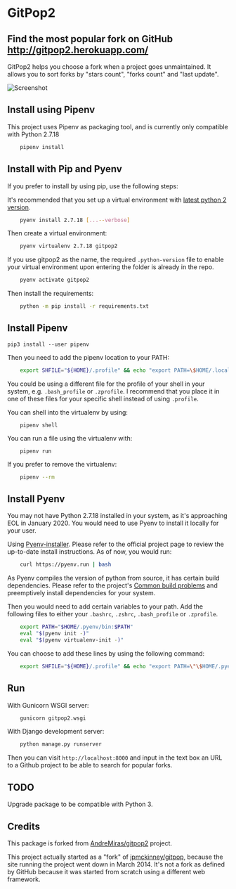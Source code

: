 GitPop2
=================

Find the most popular fork on GitHub <http://gitpop2.herokuapp.com/>
--------------

GitPop2 helps you choose a fork when a project goes unmaintained. It allows you to sort forks by "stars count", "forks count" and "last update".

![Screenshot](https://raw.github.com/AndreMiras/gitpop2/master/docs/screenshot.png)


## Install using Pipenv

This project uses Pipenv as packaging tool, and is currently only compatible with Python 2.7.18

```sh
    pipenv install
```

## Install with Pip and Pyenv

If you prefer to install by using pip, use the following steps:

It's recommended that you set up a virtual environment with [latest python 2 version](https://www.python.org/downloads/).

```sh
    pyenv install 2.7.18 [...--verbose]
```

Then create a virtual environment:

```sh
    pyenv virtualenv 2.7.18 gitpop2
```

If you use gitpop2 as the name, the required `.python-version` file to enable your virtual environment upon entering the folder is already in the repo.

```sh
    pyenv activate gitpop2
```

Then install the requirements:

```sh
    python -m pip install -r requirements.txt
```

## Install Pipenv

```
pip3 install --user pipenv
```

Then you need to add the pipenv location to your PATH:

```sh
    export SHFILE="${HOME}/.profile" && echo "export PATH=\$HOME/.local/bin:\$PATH" >> ${SHFILE} && source ${SHFILE} && unset SHFILE
```

You could be using a different file for the profile of your shell in your system, e.g. `.bash_profile` or `.zprofile`. I recommend that you place it in one of these files for your specific shell instead of using `.profile`.

You can shell into the virtualenv by using:

```
    pipenv shell
```

You can run a file using the virtualenv with:

```
    pipenv run
```

If you prefer to remove the virtualenv:

```sh
    pipenv --rm
```


## Install Pyenv

You may not have Python 2.7.18 installed in your system, as it's approaching EOL in January 2020. You would need to use Pyenv to install it locally for your user.

Using [Pyenv-installer](https://github.com/pyenv/pyenv-installer). Please refer to the official project page to review the up-to-date install instructions. As of now, you would run:

```sh
    curl https://pyenv.run | bash
```

As Pyenv compiles the version of python from source, it has certain build dependencies. Please refer to the project's [Common build problems](https://github.com/pyenv/pyenv/wiki/common-build-problems) and preemptively install dependencies for your system.

Then you would need to add certain variables to your path. Add the following files to either your `.bashrc`, `.zshrc`, `.bash_profile` or `.zprofile`.

```sh
    export PATH="$HOME/.pyenv/bin:$PATH"
    eval "$(pyenv init -)"
    eval "$(pyenv virtualenv-init -)"
```

You can choose to add these lines by using the following command:

```sh
    export SHFILE="${HOME}/.profile" && echo "export PATH=\"\$HOME/.pyenv/bin:\$PATH\"" >> ${SHFILE} && echo "eval \"\$(pyenv init -)\"" >> ${SHFILE} && echo "eval \"\$(pyenv virtualenv-init -)\"" >> ${SHFILE} && source ${SHFILE} && unset SHFILE
```

## Run

With Gunicorn WSGI server:

```sh
    gunicorn gitpop2.wsgi
```

With Django development server:

```sh
    python manage.py runserver
```

Then you can visit `http://localhost:8000` and input in the text box an URL to a Github project to be able to search for popular forks.


## TODO

Upgrade package to be compatible with Python 3.


## Credits

This package is forked from [AndreMiras/gitpop2](https://github.com/AndreMiras/gitpop2) project.

This project actually started as a "fork" of [jpmckinney/gitpop](https://github.com/jpmckinney/gitpop), because the site running the project went down in March 2014.
It's not a fork as defined by GitHub because it was started from scratch using a different web framework.
